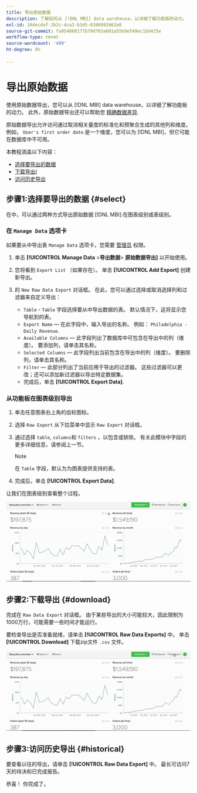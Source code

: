 ```yaml
---
title: 导出原始数据
description: 了解如何从 [!DNL MBI] data warehouse，以详细了解功能板的动力。
exl-id: 26decdaf-2b2c-4ca2-b3d5-0386892662e8
source-git-commit: fa954868177b79d703a601a55b9e549ec1bd425e
workflow-type: tm+mt
source-wordcount: '499'
ht-degree: 0%

---
```


# 导出原始数据

使用原始数据导出，您可以从 [!DNL MBI] data warehouse，以详细了解功能板的动力。 此外，原始数据导出还可以帮助您 [精确数据差异](https://experienceleague.adobe.com/docs/commerce-knowledge-base/kb/troubleshooting/miscellaneous/using-data-exports-to-pinpoint-discrepancies.html?lang=en).

原始数据导出允许访问通过取消相关量度的标准化和预聚合生成的其他列和维度。 例如， `User's first order date` 是一个维度，您可以为 [!DNL MBI]，但它可能在数据库中不可用。

本教程涵盖以下内容：

* [选择要导出的数据](#select)
* [下载导出(](#download)
* [访问历史导出](#historical)

## 步骤1:选择要导出的数据 {#select}

在中，可以通过两种方式导出原始数据 [!DNL MBI]:在图表级别或表级别。

### 在 `Manage Data` 选项卡

如果要从中导出表 `Manage Data` 选项卡，您需要 [管理员](../administrator/user-management/user-management.md) 权限。

1. 单击 **[!UICONTROL Manage Data** > **&#x200B;导出数据&#x200B;**> **原始数据导出]** 以开始使用。
1. 您将看到 `Export List` （如果存在）。 单击 **[!UICONTROL Add Export]** 创建新导出。
1. 的 `New Raw Data Export` 对话框。 在此，您可以通过选择或取消选择列和过滤器来自定义导出：

   * `Table` - `Table` 字段选择要从中导出数据的表。 默认情况下，这将显示您导航到的表。
   * `Export Name`  — 在此字段中，输入导出的名称。 例如： `Philadelphia - Daily Revenue`.
   * `Available Columns`  — 此字段列出了数据库中可包含在导出中的列（维度）。 要添加列，请单击其名称。
   * `Selected Columns`  — 此字段列出当前包含在导出中的列（维度）。 要删除列，请单击其名称。
   * `Filter`  — 此部分列出了当前应用于导出的过滤器。 这些过滤器可以更改；还可以添加新过滤器以导出特定数据集。
   * 完成后，单击 **[!UICONTROL Export Data]**.

### 从功能板在图表级别导出

1. 单击任意图表右上角的齿轮图标。
1. 选择 `Raw Export` 从下拉菜单中显示 `Raw Export` 对话框。
1. 通过选择 `table`, `columns`和 `filters` ，以包含或排除。 有关此模块中字段的更多详细信息，请参阅上一节。
   >[!NOTE]
   >
   >在 `Table` 字段，默认为为图表提供支持的表。

1. 完成后，单击 **[!UICONTROL Export Data]**.

让我们在图表级别查看整个过程。

![](../assets/Chart-level_export.gif)

## 步骤2:下载导出 {#download}

完成在 `Raw Data Export` 对话框。 由于某些导出的大小可能较大，因此限制为1000万行，可能需要一些时间才能运行。

要检查导出是否准备就绪，请单击 **[!UICONTROL Raw Data Exports]** 中。 单击 **[!UICONTROL Download]** 下载zip文件 `.csv` 文件。

![](../assets/Downloading_export.gif)

## 步骤3:访问历史导出 {#historical}

要查看以往的导出，请单击 **[!UICONTROL Raw Data Export]** 中。 最长可访问7天的待决和已完成报告。

恭喜！ 你完成了。
